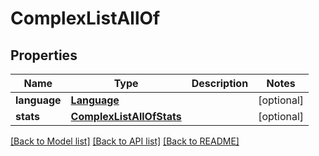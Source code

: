 # ComplexListAllOf

## Properties
Name | Type | Description | Notes
------------ | ------------- | ------------- | -------------
**language** | [**Language**](Language.md) |  | [optional] 
**stats** | [**ComplexListAllOfStats**](ComplexListAllOfStats.md) |  | [optional] 

[[Back to Model list]](../README.md#documentation-for-models) [[Back to API list]](../README.md#documentation-for-api-endpoints) [[Back to README]](../README.md)



